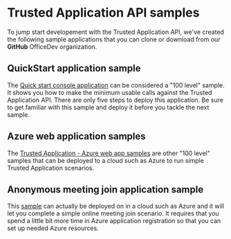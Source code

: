 # Trusted Application API samples

To jump start developement with the Trusted Application API, we've created the following sample applications that you can clone or download from our **GitHub** OfficeDev organization.

## QuickStart application sample

The [Quick start console application](https://github.com/OfficeDev/skype-docs/tree/live/Skype/Trusted-Application-API/samples/QuickStartSamples) can be considered a "100 level" sample. It shows you how to make the minimum usable calls against the Trusted Application API. There are only
five steps to deploy this application.  Be sure to get familiar with this sample and deploy it before you tackle the next sample.  

## Azure web application samples

The [Trusted Application - Azure web app samples](https://github.com/OfficeDev/skype-docs/tree/live/Skype/Trusted-Application-API/samples/AzureWebSamples) are other "100 level" samples that can be deployed to a cloud such as Azure to run simple Trusted Application scenarios.

## Anonymous meeting join application sample

This [sample](https://github.com/OfficeDev/skype-docs/tree/live/Skype/Trusted-Application-API/samples/AnonMeetingJoinSamples) can actually be deployed on in a cloud such as Azure and it will let you complete a simple online meeting join scenario. It requires that you
spend a little bit more time in Azure application registration so that you can set up needed Azure resources.
